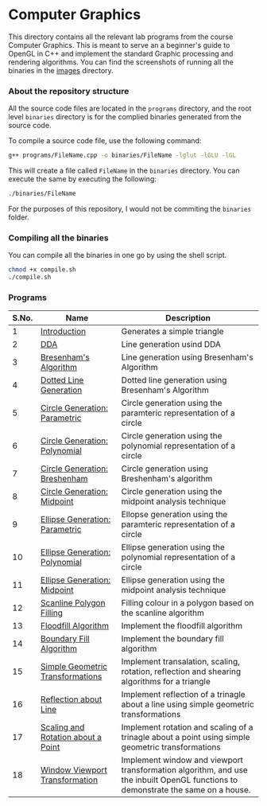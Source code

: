 # Computer Graphics

This directory contains all the relevant lab programs from the course Computer Graphics. This is meant to serve an a beginner's guide to OpenGL in C++ and implement the standard Graphic processing and rendering algorithms. You can find the screenshots of running all the binaries in the [images](./images/) directory.

### About the repository structure

All the source code files are located in the `programs` directory, and the root level `binaries` directory is for the complied binaries generated from the source code.

To compile a source code file, use the following command:

```bash
g++ programs/FileName.cpp -o binaries/FileName -lglut -lGLU -lGL
```

This will create a file called `FileName` in the `binaries` directory. You can execute the same by executing the following:

```bash
./binaries/FileName
```

For the purposes of this repository, I would not be commiting the `binaries` folder.

### Compiling all the binaries

You can compile all the binaries in one go by using the shell script.

```bash
chmod +x compile.sh
./compile.sh
```

### Programs

| S.No. | Name                                                                                    | Description                                                                                                                      |
| ----- | --------------------------------------------------------------------------------------- | -------------------------------------------------------------------------------------------------------------------------------- |
| 1     | [Introduction](./programs/01-Intro.cpp)                                                 | Generates a simple triangle                                                                                                      |
| 2     | [DDA](./programs/02-LineUsingDDA.cpp)                                                   | Line generation usind DDA                                                                                                        |
| 3     | [Bresenham's Algorithm](./programs/03-Bresenham.cpp)                                    | Line generation using Bresenham's Algorithm                                                                                      |
| 4     | [Dotted Line Generation](./programs/04-DashedLine.cpp)                                  | Dotted line generation using Bresenham's Algorithm                                                                               |
| 5     | [Circle Generation: Parametric](./programs/05-CircleParametric.cpp)                     | Circle generation using the paramteric representation of a circle                                                                |
| 6     | [Circle Generation: Polynomial](./programs/06-CirclePolynomial.cpp)                     | Circle generation using the polynomial representation of a circle                                                                |
| 7     | [Circle Generation: Breshenham](./programs/07-CircleBreshenham.cpp)                     | Circle generation using Breshenham's algorithm                                                                                   |
| 8     | [Circle Generation: Midpoint](./programs/08-CircleMidpoint.cpp)                         | Circle generation using the midpoint analysis technique                                                                          |
| 9     | [Ellipse Generation: Parametric](./programs/09-EllipseParametric.cpp)                   | Ellopse generation using the paramteric representation of a circle                                                               |
| 10    | [Ellipse Generation: Polynomial](./programs/10-EllipsePolynomial.cpp)                   | Ellipse generation using the polynomial representation of a circle                                                               |
| 11    | [Ellipse Generation: Midpoint](./programs/11-EllipseMidpoint.cpp)                       | Ellipse generation using the midpoint analysis technique                                                                         |
| 12    | [Scanline Polygon Filling](./programs/12-ScanlinePolygon.cpp)                           | Filling colour in a polygon based on the scanline algorithm                                                                      |
| 13    | [Floodfill Algorithm](./programs/13-Floodfill.cpp)                                      | Implement the floodfill algorithm                                                                                                |
| 14    | [Boundary Fill Algorithm](./programs/14-BoundaryFill.cpp)                               | Implement the boundary fill algorithm                                                                                            |
| 15    | [Simple Geometric Transformations](./programs/15-SimpleTransformations.cpp)             | Implement transalation, scaling, rotation, reflection and shearing algorithms for a triangle                                     |
| 16    | [Reflection about Line](./programs/16-ReflectAboutLine.cpp)                             | Implement reflection of a trinagle about a line using simple geometric transformations                                           |
| 17    | [Scaling and Rotation about a Point](./programs/17-ScaleAndRotateAboutPoint%20copy.cpp) | Implement rotation and scaling of a trinagle about a point using simple geometric transformations                                |
| 18    | [Window Viewport Transformation](./programs/18-WindowViewportTransformation.cpp)        | Implement window and viewport transformation algorithm, and use the inbuilt OpenGL functions to demonstrate the same on a house. |
